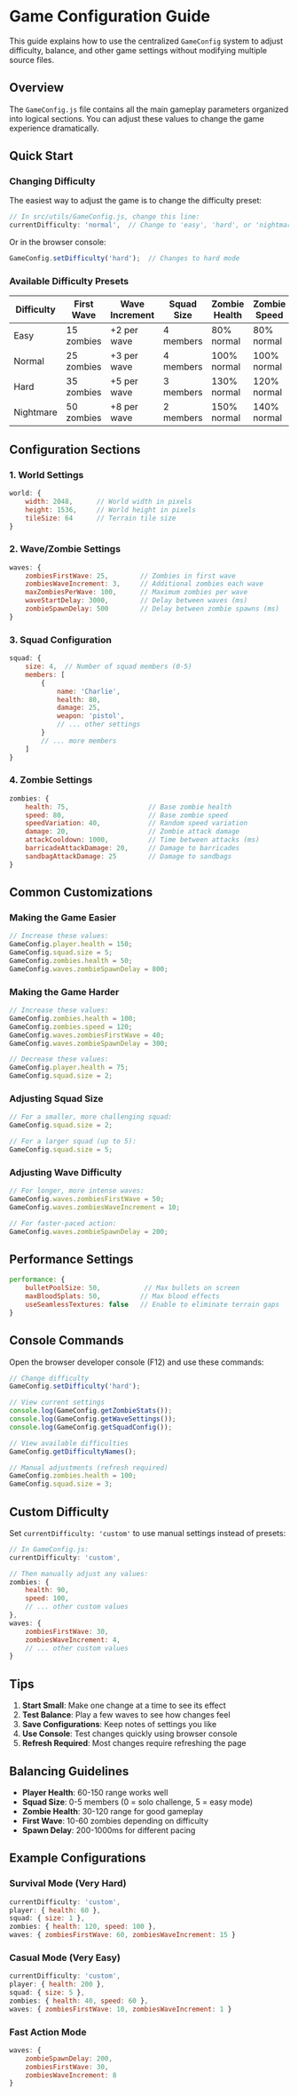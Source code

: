 # Game Configuration Guide

This guide explains how to use the centralized `GameConfig` system to adjust difficulty, balance, and other game settings without modifying multiple source files.

## Overview

The `GameConfig.js` file contains all the main gameplay parameters organized into logical sections. You can adjust these values to change the game experience dramatically.

## Quick Start

### Changing Difficulty

The easiest way to adjust the game is to change the difficulty preset:

```javascript
// In src/utils/GameConfig.js, change this line:
currentDifficulty: 'normal',  // Change to 'easy', 'hard', or 'nightmare'
```

Or in the browser console:
```javascript
GameConfig.setDifficulty('hard');  // Changes to hard mode
```

### Available Difficulty Presets

| Difficulty | First Wave | Wave Increment | Squad Size | Zombie Health | Zombie Speed | Player Health |
|------------|------------|----------------|------------|---------------|---------------|---------------|
| Easy       | 15 zombies | +2 per wave    | 4 members  | 80% normal    | 80% normal    | 120% normal   |
| Normal     | 25 zombies | +3 per wave    | 4 members  | 100% normal   | 100% normal   | 100% normal   |
| Hard       | 35 zombies | +5 per wave    | 3 members  | 130% normal   | 120% normal   | 80% normal    |
| Nightmare  | 50 zombies | +8 per wave    | 2 members  | 150% normal   | 140% normal   | 60% normal    |

## Configuration Sections

### 1. World Settings

```javascript
world: {
    width: 2048,      // World width in pixels
    height: 1536,     // World height in pixels
    tileSize: 64      // Terrain tile size
}
```

### 2. Wave/Zombie Settings

```javascript
waves: {
    zombiesFirstWave: 25,        // Zombies in first wave
    zombiesWaveIncrement: 3,     // Additional zombies each wave
    maxZombiesPerWave: 100,      // Maximum zombies per wave
    waveStartDelay: 3000,        // Delay between waves (ms)
    zombieSpawnDelay: 500        // Delay between zombie spawns (ms)
}
```

### 3. Squad Configuration

```javascript
squad: {
    size: 4,  // Number of squad members (0-5)
    members: [
        {
            name: 'Charlie',
            health: 80,
            damage: 25,
            weapon: 'pistol',
            // ... other settings
        }
        // ... more members
    ]
}
```

### 4. Zombie Settings

```javascript
zombies: {
    health: 75,                    // Base zombie health
    speed: 80,                     // Base zombie speed
    speedVariation: 40,            // Random speed variation
    damage: 20,                    // Zombie attack damage
    attackCooldown: 1000,          // Time between attacks (ms)
    barricadeAttackDamage: 20,     // Damage to barricades
    sandbagAttackDamage: 25        // Damage to sandbags
}
```

## Common Customizations

### Making the Game Easier
```javascript
// Increase these values:
GameConfig.player.health = 150;
GameConfig.squad.size = 5;
GameConfig.zombies.health = 50;
GameConfig.waves.zombieSpawnDelay = 800;
```

### Making the Game Harder
```javascript
// Increase these values:
GameConfig.zombies.health = 100;
GameConfig.zombies.speed = 120;
GameConfig.waves.zombiesFirstWave = 40;
GameConfig.waves.zombieSpawnDelay = 300;

// Decrease these values:
GameConfig.player.health = 75;
GameConfig.squad.size = 2;
```

### Adjusting Squad Size
```javascript
// For a smaller, more challenging squad:
GameConfig.squad.size = 2;

// For a larger squad (up to 5):
GameConfig.squad.size = 5;
```

### Adjusting Wave Difficulty
```javascript
// For longer, more intense waves:
GameConfig.waves.zombiesFirstWave = 50;
GameConfig.waves.zombiesWaveIncrement = 10;

// For faster-paced action:
GameConfig.waves.zombieSpawnDelay = 200;
```

## Performance Settings

```javascript
performance: {
    bulletPoolSize: 50,           // Max bullets on screen
    maxBloodSplats: 50,          // Max blood effects
    useSeamlessTextures: false   // Enable to eliminate terrain gaps
}
```

## Console Commands

Open the browser developer console (F12) and use these commands:

```javascript
// Change difficulty
GameConfig.setDifficulty('hard');

// View current settings
console.log(GameConfig.getZombieStats());
console.log(GameConfig.getWaveSettings());
console.log(GameConfig.getSquadConfig());

// View available difficulties
GameConfig.getDifficultyNames();

// Manual adjustments (refresh required)
GameConfig.zombies.health = 100;
GameConfig.squad.size = 3;
```

## Custom Difficulty

Set `currentDifficulty: 'custom'` to use manual settings instead of presets:

```javascript
// In GameConfig.js:
currentDifficulty: 'custom',

// Then manually adjust any values:
zombies: {
    health: 90,
    speed: 100,
    // ... other custom values
},
waves: {
    zombiesFirstWave: 30,
    zombiesWaveIncrement: 4,
    // ... other custom values
}
```

## Tips

1. **Start Small**: Make one change at a time to see its effect
2. **Test Balance**: Play a few waves to see how changes feel
3. **Save Configurations**: Keep notes of settings you like
4. **Use Console**: Test changes quickly using browser console
5. **Refresh Required**: Most changes require refreshing the page

## Balancing Guidelines

- **Player Health**: 60-150 range works well
- **Squad Size**: 0-5 members (0 = solo challenge, 5 = easy mode)
- **Zombie Health**: 30-120 range for good gameplay
- **First Wave**: 10-60 zombies depending on difficulty
- **Spawn Delay**: 200-1000ms for different pacing

## Example Configurations

### Survival Mode (Very Hard)
```javascript
currentDifficulty: 'custom',
player: { health: 60 },
squad: { size: 1 },
zombies: { health: 120, speed: 100 },
waves: { zombiesFirstWave: 60, zombiesWaveIncrement: 15 }
```

### Casual Mode (Very Easy)
```javascript
currentDifficulty: 'custom',
player: { health: 200 },
squad: { size: 5 },
zombies: { health: 40, speed: 60 },
waves: { zombiesFirstWave: 10, zombiesWaveIncrement: 1 }
```

### Fast Action Mode
```javascript
waves: { 
    zombieSpawnDelay: 200,
    zombiesFirstWave: 30,
    zombiesWaveIncrement: 8
}
``` 